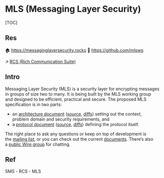 # MLS (Messaging Layer Security)

[TOC]



## Res
🏠 https://messaginglayersecurity.rocks
🚧 https://github.com/mlswg

↗ [RCS (Rich Communication Suite)](../../../../../🔑%20CS%20Core/🏎️%20Computer%20Networking%20and%20Communication/Real%20Time%20Communication%20(Protocol)/Video%20Transmission%20(Streaming)%20&%20OTT/RCS%20(Rich%20Communication%20Suite)/RCS%20(Rich%20Communication%20Suite).md)



## Intro
Messaging Layer Security (MLS) is a security layer for encrypting messages in groups of size two to many. It is being built by the MLS working group and designed to be efficient, practical and secure. The proposed MLS specification is in two parts:

- an [architecture document](https://messaginglayersecurity.rocks/mls-architecture/draft-ietf-mls-architecture.html) ([source](https://github.com/mlswg/mls-architecture/blob/master/draft-ietf-mls-architecture.md), [diffs](https://messaginglayersecurity.rocks/mls-architecture/)) setting out the context, problem domain and security requirements, and
- a [protocol document](https://www.rfc-editor.org/rfc/rfc9420.html) ([source](https://github.com/mlswg/mls-protocol/blob/master/rfc9420.md), [diffs](https://messaginglayersecurity.rocks/mls-protocol/)) defining the protocol itself.

The right place to ask any questions or keep on top of development is the [mailing list](https://mailarchive.ietf.org/arch/browse/mls/), or you can check out the current [documents](https://datatracker.ietf.org/wg/mls/documents/). There’s also a [public Wire group](https://app.wire.com/join/?key=qmrRRfaklMRm8UsYSqpA&code=KD8O6_Pvkli3pmzXbWtr) for chatting.



## Ref
[信息传输协议 – 从 SMS 到 MLS（Messaging Layer Security）]: https://anotherdayu.com/2023/5314/

SMS - RCS - MLS


